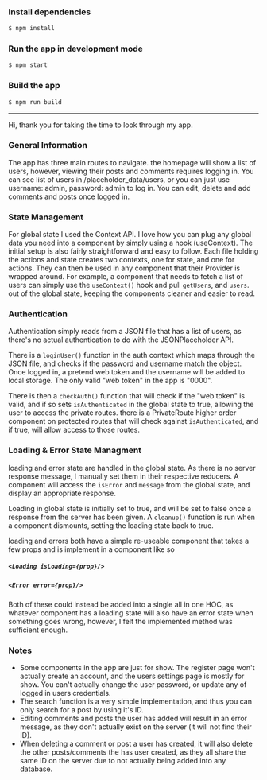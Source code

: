 ### Install dependencies
```sh
$ npm install
```
### Run the app in development mode
```sh
$ npm start
```
### Build the app
```sh
$ npm run build
```
___
Hi, thank you for taking the time to look through my app.
### General Information
The app has three main routes to navigate. the homepage will show a list of users, however, viewing their posts and comments requires logging in. You can see list of users in /placeholder_data/users, or you can just use username: admin, password: admin to log in. You can edit, delete and add comments and posts once logged in.

### State Management
For global state I used the Context API. I love how you can plug any global data you need into a component by simply using a hook (useContext). The initial setup is also fairly straightforward and easy to follow. Each file holding the actions and state creates two contexts, one for state, and one for actions. They can then be used in any component that their Provider is wrapped around. For example, a component that needs to fetch a list of users can simply use the `useContext()` hook and pull `getUsers`, and `users`. out of the global state, keeping the components cleaner and easier to read.

### Authentication 
Authentication simply reads from a JSON file that has a list of users, as there's no actual authentication to do with the JSONPlaceholder API. 

There is a `loginUser()` function in the auth context which maps through the JSON file, and checks if the password and username match the object. Once logged in, a pretend web token and the username will be added to local storage. The only valid "web token" in the app is "0000". 

There is then a `checkAuth()` function that will check if the "web token" is valid, and if so sets `isAuthenticated` in the global state to true, allowing the user to access the private routes. there is a PrivateRoute higher order component on protected routes that will check against `isAuthenticated`, and if true, will allow access to those routes.

### Loading & Error State Managment
loading and error state are handled in the global state. As there is no server response message, I manually set them in their respective reducers. A component will access the `isError` and `message` from the global state, and display an appropriate response. 

Loading in global state is initially set to true, and will be set to false once a response from the server has been given. A `cleanup()` function is run when a component dismounts, setting the loading state back to true. 

loading and errors both have a simple re-useable component that takes a few props and is implement in a component like so 

##### ```<Loading isLoading={prop}/>```
##### ```<Error error={prop}/>```

Both of these could instead be added into a single all in one HOC, as whatever component has a loading state will also have an error state when something goes wrong, however, I felt the implemented method was sufficient enough.

### Notes
- Some components in the app are just for show. The register page won't actually create an account, and the users settings page is mostly for show. You can't actually change the user password, or update any of logged in users credentials.
- The search function is a very simple implementation, and thus you can only search for a post by using it's ID.
- Editing comments and posts the user has added will result in an error message, as they don't actually exist on the server (it will not find their ID).
- When deleting a comment or post a user has created, it will also delete the other posts/comments the has user created, as they all share the same ID on the server due to not actually being added into any database.
